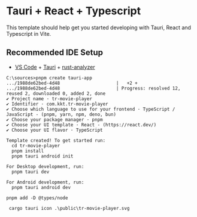 # Tauri + React + Typescript

This template should help get you started developing with Tauri, React and Typescript in Vite.

## Recommended IDE Setup

- [VS Code](https://code.visualstudio.com/) + [Tauri](https://marketplace.visualstudio.com/items?itemName=tauri-apps.tauri-vscode) + [rust-analyzer](https://marketplace.visualstudio.com/items?itemName=rust-lang.rust-analyzer)

```
C:\sources>pnpm create tauri-app
.../1988de62bed-4d48                     |   +2 +
.../1988de62bed-4d48                     | Progress: resolved 12, reused 2, downloaded 0, added 2, done
✔ Project name · tr-movie-player
✔ Identifier · com.kkt.tr-movie-player
✔ Choose which language to use for your frontend · TypeScript / JavaScript - (pnpm, yarn, npm, deno, bun)
✔ Choose your package manager · pnpm
✔ Choose your UI template · React - (https://react.dev/)
✔ Choose your UI flavor · TypeScript

Template created! To get started run:
  cd tr-movie-player
  pnpm install
  pnpm tauri android init

For Desktop development, run:
  pnpm tauri dev

For Android development, run:
  pnpm tauri android dev

```
```
pnpm add -D @types/node
```
```
 cargo tauri icon .\public\tr-movie-player.svg
```